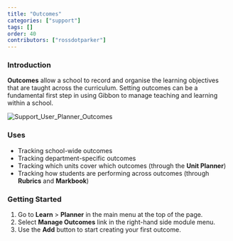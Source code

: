 ```yaml
---
title: "Outcomes"
categories: ["support"]
tags: []
order: 40
contributors: ["rossdotparker"]
---
```


### Introduction

**Outcomes** allow a school to record and organise the learning objectives that are taught across the curriculum. Setting outcomes can be a fundamental first step in using Gibbon to manage teaching and learning within a school.

![Support_User_Planner_Outcomes](https://docs.gibbonedu.org/img/teachers/outcomes.png)

### Uses

*   Tracking school-wide outcomes
*   Tracking department-specific outcomes
*   Tracking which units cover which outcomes (through the **Unit Planner**)
*   Tracking how students are performing across outcomes (through **Rubrics** and **Markbook**)

### Getting Started

1.  Go to **Learn** > **Planner** in the main menu at the top of the page.
2.  Select **Manage Outcomes** link in the right-hand side module menu.
3.  Use the **Add** button to start creating your first outcome.
